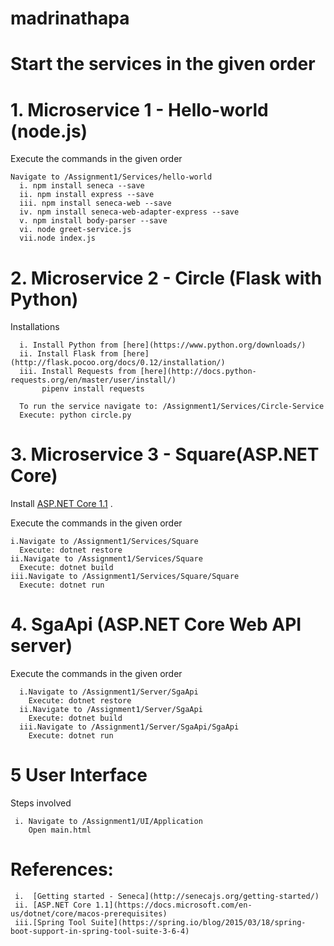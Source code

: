 # madrinathapa

# Start the services in the given order

# 1. Microservice 1 - Hello-world (node.js)
  
  Execute the commands in the given order
  
    Navigate to /Assignment1/Services/hello-world
      i. npm install seneca --save
      ii. npm install express --save
      iii. npm install seneca-web --save
      iv. npm install seneca-web-adapter-express --save
      v. npm install body-parser --save
      vi. node greet-service.js
      vii.node index.js   

# 2. Microservice 2 - Circle (Flask with Python)

   Installations
   
      i. Install Python from [here](https://www.python.org/downloads/)
      ii. Install Flask from [here](http://flask.pocoo.org/docs/0.12/installation/)
      iii. Install Requests from [here](http://docs.python-requests.org/en/master/user/install/)
           pipenv install requests

      To run the service navigate to: /Assignment1/Services/Circle-Service
      Execute: python circle.py

# 3. Microservice 3 - Square(ASP.NET Core)

  Install [ASP.NET Core 1.1](https://github.com/dotnet/core/blob/master/release-notes/download-archive.md) . 
  
   Execute the commands in the given order
  
    i.Navigate to /Assignment1/Services/Square
      Execute: dotnet restore
    ii.Navigate to /Assignment1/Services/Square
      Execute: dotnet build
    iii.Navigate to /Assignment1/Services/Square/Square
      Execute: dotnet run

# 4. SgaApi (ASP.NET Core Web API server)
   
   Execute the commands in the given order

      i.Navigate to /Assignment1/Server/SgaApi
        Execute: dotnet restore
      ii.Navigate to /Assignment1/Server/SgaApi
        Execute: dotnet build
      iii.Navigate to /Assignment1/Server/SgaApi/SgaApi
        Execute: dotnet run

# 5 User Interface
  
   Steps involved
   
     i. Navigate to /Assignment1/UI/Application
        Open main.html

# References: 

     i.  [Getting started - Seneca](http://senecajs.org/getting-started/)
     ii. [ASP.NET Core 1.1](https://docs.microsoft.com/en-us/dotnet/core/macos-prerequisites)
     iii.[Spring Tool Suite](https://spring.io/blog/2015/03/18/spring-boot-support-in-spring-tool-suite-3-6-4)
